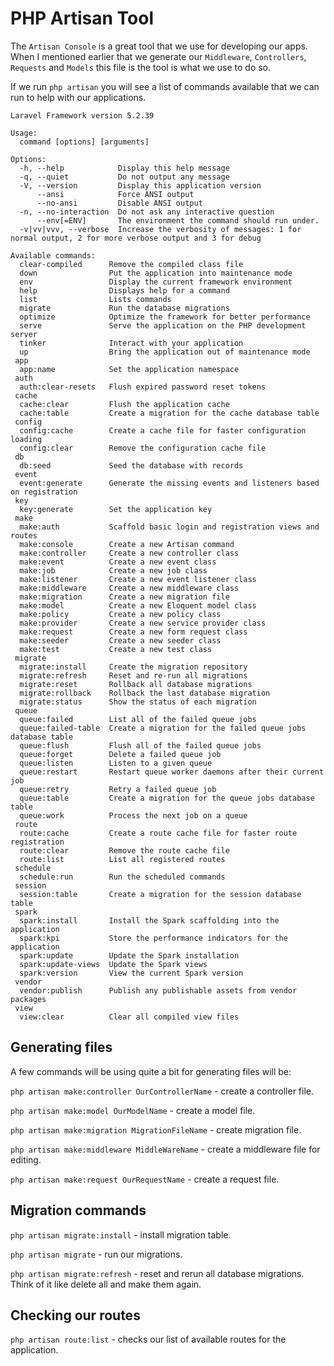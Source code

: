 # PHP Artisan Tool

The `Artisan Console` is a great tool that we use for developing our apps. When I mentioned earlier that we generate our `Middleware`, `Controllers`, `Requests` and `Models` this file is the tool is what we use to do so.

If we run `php artisan` you will see a list of commands available that we can run to help with our applications.

```
Laravel Framework version 5.2.39

Usage:
  command [options] [arguments]

Options:
  -h, --help            Display this help message
  -q, --quiet           Do not output any message
  -V, --version         Display this application version
      --ansi            Force ANSI output
      --no-ansi         Disable ANSI output
  -n, --no-interaction  Do not ask any interactive question
      --env[=ENV]       The environment the command should run under.
  -v|vv|vvv, --verbose  Increase the verbosity of messages: 1 for normal output, 2 for more verbose output and 3 for debug

Available commands:
  clear-compiled      Remove the compiled class file
  down                Put the application into maintenance mode
  env                 Display the current framework environment
  help                Displays help for a command
  list                Lists commands
  migrate             Run the database migrations
  optimize            Optimize the framework for better performance
  serve               Serve the application on the PHP development server
  tinker              Interact with your application
  up                  Bring the application out of maintenance mode
 app
  app:name            Set the application namespace
 auth
  auth:clear-resets   Flush expired password reset tokens
 cache
  cache:clear         Flush the application cache
  cache:table         Create a migration for the cache database table
 config
  config:cache        Create a cache file for faster configuration loading
  config:clear        Remove the configuration cache file
 db
  db:seed             Seed the database with records
 event
  event:generate      Generate the missing events and listeners based on registration
 key
  key:generate        Set the application key
 make
  make:auth           Scaffold basic login and registration views and routes
  make:console        Create a new Artisan command
  make:controller     Create a new controller class
  make:event          Create a new event class
  make:job            Create a new job class
  make:listener       Create a new event listener class
  make:middleware     Create a new middleware class
  make:migration      Create a new migration file
  make:model          Create a new Eloquent model class
  make:policy         Create a new policy class
  make:provider       Create a new service provider class
  make:request        Create a new form request class
  make:seeder         Create a new seeder class
  make:test           Create a new test class
 migrate
  migrate:install     Create the migration repository
  migrate:refresh     Reset and re-run all migrations
  migrate:reset       Rollback all database migrations
  migrate:rollback    Rollback the last database migration
  migrate:status      Show the status of each migration
 queue
  queue:failed        List all of the failed queue jobs
  queue:failed-table  Create a migration for the failed queue jobs database table
  queue:flush         Flush all of the failed queue jobs
  queue:forget        Delete a failed queue job
  queue:listen        Listen to a given queue
  queue:restart       Restart queue worker daemons after their current job
  queue:retry         Retry a failed queue job
  queue:table         Create a migration for the queue jobs database table
  queue:work          Process the next job on a queue
 route
  route:cache         Create a route cache file for faster route registration
  route:clear         Remove the route cache file
  route:list          List all registered routes
 schedule
  schedule:run        Run the scheduled commands
 session
  session:table       Create a migration for the session database table
 spark
  spark:install       Install the Spark scaffolding into the application
  spark:kpi           Store the performance indicators for the application
  spark:update        Update the Spark installation
  spark:update-views  Update the Spark views
  spark:version       View the current Spark version
 vendor
  vendor:publish      Publish any publishable assets from vendor packages
 view
  view:clear          Clear all compiled view files
```

## Generating files

A few commands will be using quite a bit for generating files will be:

`php artisan make:controller OurControllerName` - create a controller file.

`php artisan make:model OurModelName` - create a model file.

`php artisan make:migration MigrationFileName` - create migration file.

`php artisan make:middleware MiddleWareName` - create a middleware file for editing.

`php artisan make:request OurRequestName` - create a request file.

## Migration commands

`php artisan migrate:install` - install migration table.

`php artisan migrate` - run our migrations.

`php artisan migrate:refresh` - reset and rerun all database migrations. Think of it like delete all and make them again.

## Checking our routes

`php artisan route:list` - checks our list of available routes for the application.